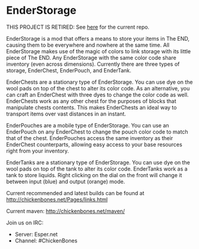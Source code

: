 EnderStorage
==============
THIS PROJECT IS RETIRED: See [here] for the current repo.

EnderStorage is a mod that offers a means to store your items in The END, causing them to be everywhere and nowhere at the same time. All EnderStorage makes use of the magic of colors to link storage with its little piece of The END. Any EnderStorage with the same color code share inventory (even across dimensions). Currently there are three types of storage, EnderChest, EnderPouch, and EnderTank.

EnderChests are a stationary type of EnderStorage. You can use dye on the wool pads on top of the chest to alter its color code. As an alternative, you can craft an EnderChest with three dyes to change the color code as well. EnderChests work as any other chest for the purposes of blocks that manipulate chests contents. This makes EnderChests an ideal way to transport items over vast distances in an instant.

EnderPouches are a mobile type of EnderStorage. You can use an EnderPouch on any EnderChest to change the pouch color code to match that of the chest. EnderPouches access the same inventory as their EnderChest counterparts, allowing easy access to your base resources right from your inventory.

EnderTanks are a stationary type of EnderStorage. You can use dye on the wool pads on top of the tank to alter its color code. EnderTanks work as a tank to store liquids. Right clicking on the dial on the front will change it between input (blue) and output (orange) mode.

Current recommended and latest builds can be found at http://chickenbones.net/Pages/links.html

Current maven: http://chickenbones.net/maven/

Join us on IRC:
- Server: Esper.net
- Channel: #ChickenBones


[here]: <https://github.com/TheCBProject/EnderStorage>
